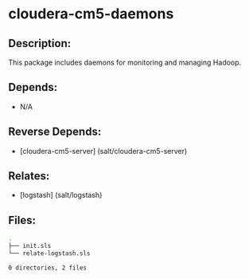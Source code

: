 # cloudera-cm5-daemons

## Description:

This package includes daemons for monitoring and managing Hadoop.

## Depends:

  -  N/A

## Reverse Depends:

  -  [cloudera-cm5-server] (salt/cloudera-cm5-server)

## Relates:

  -  [logstash] (salt/logstash)

## Files:

```bash
.
├── init.sls
└── relate-logstash.sls

0 directories, 2 files
```
